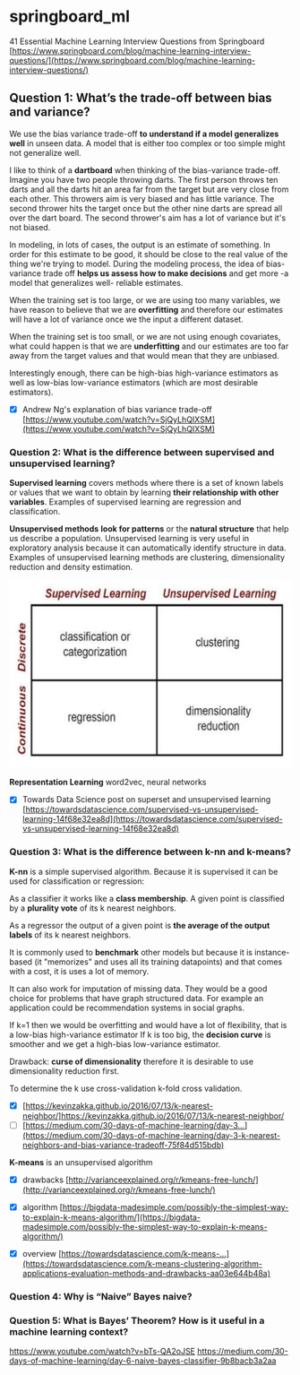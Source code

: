 # springboard_ml

41 Essential Machine Learning Interview Questions from Springboard [https://www.springboard.com/blog/machine-learning-interview-questions/](https://www.springboard.com/blog/machine-learning-interview-questions/)

## Question 1: What’s the trade-off between bias and variance?

We use the bias variance trade-off **to understand if a model generalizes well** in unseen data. A model that is either too complex or too simple might not generalize well.

I like to think of a **dartboard** when thinking of the bias-variance trade-off. Imagine you have two people throwing darts. The first person throws ten darts and all the darts hit an area far from the target but are very close from each other. This throwers aim is very biased and has little variance. The second thrower hits the target once but the other nine darts are spread all over the dart board. The second thrower's aim has a lot of variance but it's not biased.     

In modeling, in lots of cases, the output is an estimate of something. In order for this estimate to be good, it should be close to the real value of the thing we're trying to model. During the modeling process, the idea of bias-variance trade off **helps us assess how to make decisions** and get more -a model that generalizes well- reliable estimates.

When the training set is too large, or we are using too many variables, we have reason to believe that we are **overfitting** and therefore our estimates will have a lot of variance once we the input a different dataset.

When the training set is too small, or we are not using enough covariates, what could happen is that we are **underfitting** and our estimates are too far away from the target values and that would mean that they are unbiased.

Interestingly enough, there can be high-bias high-variance estimators as well as low-bias low-variance estimators (which are most desirable estimators).

- [x] Andrew Ng's explanation of bias variance trade-off [https://www.youtube.com/watch?v=SjQyLhQIXSM](https://www.youtube.com/watch?v=SjQyLhQIXSM)

### Question 2: What is the difference between supervised and unsupervised learning?

**Supervised learning** covers methods where there is a set of known labels or values that we want to obtain by learning **their relationship with other variables**. Examples of supervised learning are regression and classification.

**Unsupervised methods** **look for patterns** or the **natural structure** that help us describe a population. Unsupervised learning is very useful in exploratory analysis because it can automatically identify structure in data. Examples of unsupervised learning methods are clustering, dimensionality reduction and density estimation.

![](./supervised_unsupervised.png)

**Representation Learning** word2vec, neural networks

- [x] Towards Data Science post on superset and unsupervised learning [https://towardsdatascience.com/supervised-vs-unsupervised-learning-14f68e32ea8d](https://towardsdatascience.com/supervised-vs-unsupervised-learning-14f68e32ea8d)

### Question 3: What is the difference between k-nn and k-means?

**K-nn** is a simple supervised algorithm. Because it is supervised it can be used for classification or regression:

As a classifier it works like a **class membership**. A given point is classified by a **plurality vote** of its k nearest neighbors. 

As a regressor the output of a given point is **the average of the output labels** of its k nearest neighbors.

It is commonly used to **benchmark** other models but because it is instance-based (it "memorizes" and uses all its training datapoints) and that comes with a cost, it is uses a lot of memory.

It can also work for imputation of missing data. They would be a good choice for problems that have graph structured data. For example an application could be recommendation systems in social graphs.

If k=1 then we would be overfitting and would have a lot of flexibility, that is a low-bias high-variance estimator
If k is too big, the **decision curve** is smoother and we get a high-bias low-variance estimator.

Drawback: **curse of dimensionality** therefore it is desirable to use dimensionality reduction first.

To determine the k use cross-validation k-fold cross validation.

- [x] [https://kevinzakka.github.io/2016/07/13/k-nearest-neighbor/]https://kevinzakka.github.io/2016/07/13/k-nearest-neighbor/
- [ ] [https://medium.com/30-days-of-machine-learning/day-3...](https://medium.com/30-days-of-machine-learning/day-3-k-nearest-neighbors-and-bias-variance-tradeoff-75f84d515bdb)

**K-means** is an unsupervised algorithm


- [x] drawbacks [http://varianceexplained.org/r/kmeans-free-lunch/](http://varianceexplained.org/r/kmeans-free-lunch/)
- [x] algorithm [https://bigdata-madesimple.com/possibly-the-simplest-way-to-explain-k-means-algorithm/](https://bigdata-madesimple.com/possibly-the-simplest-way-to-explain-k-means-algorithm/)
- [x] overview [https://towardsdatascience.com/k-means-...](https://towardsdatascience.com/k-means-clustering-algorithm-applications-evaluation-methods-and-drawbacks-aa03e644b48a)


### Question 4: Why is “Naive” Bayes naive?

### Question 5: What is Bayes’ Theorem? How is it useful in a machine learning context?

https://www.youtube.com/watch?v=bTs-QA2oJSE
https://medium.com/30-days-of-machine-learning/day-6-naive-bayes-classifier-9b8bacb3a2aa

















 

   


